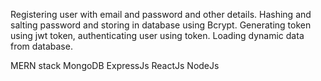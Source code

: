 Registering user with email and password and other details.
Hashing and salting password and storing in database using Bcrypt.
Generating token using jwt token, authenticating user using token.
Loading dynamic data from database.

MERN stack
MongoDB ExpressJs ReactJs NodeJs

